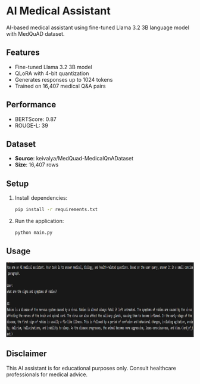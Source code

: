# AI Medical Assistant

AI-based medical assistant using fine-tuned Llama 3.2 3B language model with MedQuAD dataset.

## Features

- Fine-tuned Llama 3.2 3B model
- QLoRA with 4-bit quantization
- Generates responses up to 1024 tokens
- Trained on 16,407 medical Q&A pairs

## Performance

- BERTScore: 0.87
- ROUGE-L: 39

## Dataset

- **Source**: keivalya/MedQuad-MedicalQnADataset
- **Size**: 16,407 rows

## Setup

1. Install dependencies:
   ```bash
   pip install -r requirements.txt
   ```

2. Run the application:
   ```bash
   python main.py
   ```

## Usage

<img src="image.png" alt="Description" style="width: 800px; height: 200px;">


## Disclaimer

This AI assistant is for educational purposes only. Consult healthcare professionals for medical advice.